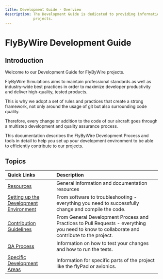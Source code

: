 ```yaml
---
title: Development Guide - Overview
description: The Development Guide is dedicated to providing information to efficiently contribute to the FlyByWire 
             projects. 
---
```


<link rel="stylesheet" href="/stylesheets/toc-tables.css">

# FlyByWire Development Guide

## Introduction

Welcome to our Development Guide for FlyByWire projects.

FlyByWire Simulations aims to maintain professional standards as well as industry-wide best practices in order to 
maximize developer productivity and deliver high-quality, tested products.

This is why we adopt a set of rules and practices that create a strong framework, not only around the usage of git 
but also surrounding code quality.

Therefore, every change or addition to the code of our aircraft goes through a multistep development and quality 
assurance process.

This documentation describes the FlyByWire Development Process and tools in detail to help you set up your 
development environment to be able to efficiently contribute to our projects.

##  Topics

| Quick Links                                                    | Description                                                                                                                                 |
|:---------------------------------------------------------------|:--------------------------------------------------------------------------------------------------------------------------------------------|
| [Resources](resources.md)                                      | General information and documentation resources                                                                                             |
| [Setting up the Development Environment](setup-environment.md) | From software to troubleshooting - everything you need to successfully change and compile the code.                                         |
| [Contribution Guidelines](contribute.md)                       | From General Development Process and Practices to Pull Requests - everything you need to know to collaborate and contribute to the project. |
| [QA Process](qa-process.md)                                    | Information on how to test your changes and how to run the tests.                                                                           |
| [Specific Development Areas](specific/index.md)                | Information for specific parts of the project like the flyPad or avionics.                                                                  |

